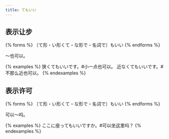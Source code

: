 ```yaml
---
title: てもいい
---
```


## 表示让步

{% forms %}
〔て形・い形くて・な形で・名词で〕もいい
{% endforms %}

～也可以。

{% examples %}
狭くてもいいです。#小一点也可以。
近なくてもいいです。#不那么近也可以。
{% endexamples %}

## 表示许可

{% forms %}
〔て形・い形くて・な形で・名词で〕もいい
{% endforms %}

可以～吗。

{% examples %}
ここに座ってもいいですか。#可以坐这里吗？
{% endexamples %}
